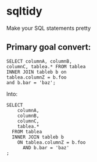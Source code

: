 sqltidy
=======

Make your SQL statements pretty

Primary goal convert:
---------------------

    SELECT columnA, columnB,
    columnC, tablea.* FROM tablea
    INNER JOIN tableb b on
    tablea.columnZ = b.foo
    and b.bar = 'baz';

Into:

    SELECT
        columnA,
        columnB,
        columnC,
        tablea.*
      FROM tablea
      INNER JOIN tableb b
        ON tablea.columnZ = b.foo
          AND b.bar = 'baz'
    ;
